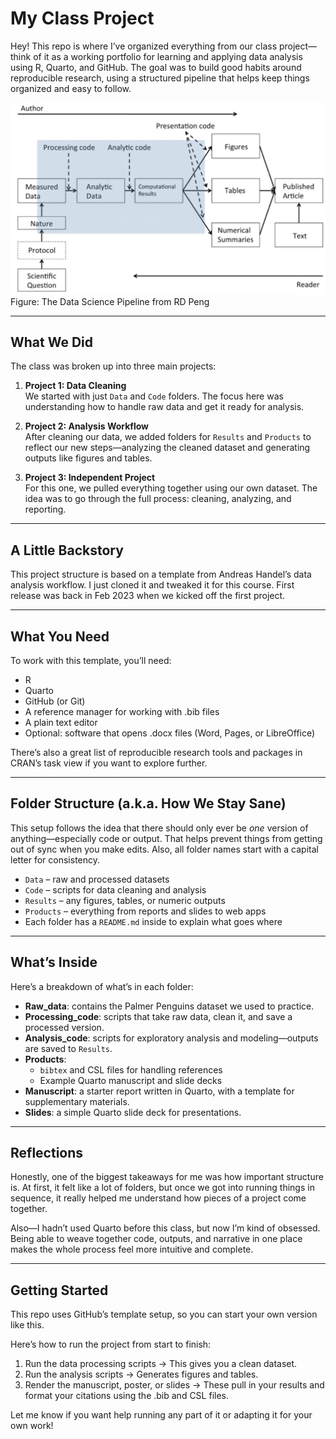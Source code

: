 # My Class Project

Hey! This repo is where I’ve organized everything from our class project—think of it as a working portfolio for learning and applying data analysis using R, Quarto, and GitHub. The goal was to build good habits around reproducible research, using a structured pipeline that helps keep things organized and easy to follow.

![Data science pipeline](https://github.com/mbutler808/rclass/blob/main/images/dspipeline.png)  
Figure: The Data Science Pipeline from RD Peng

---

## What We Did

The class was broken up into three main projects:

1. **Project 1: Data Cleaning**  
   We started with just `Data` and `Code` folders. The focus here was understanding how to handle raw data and get it ready for analysis.
   
2. **Project 2: Analysis Workflow**  
   After cleaning our data, we added folders for `Results` and `Products` to reflect our new steps—analyzing the cleaned dataset and generating outputs like figures and tables.

3. **Project 3: Independent Project**  
   For this one, we pulled everything together using our own dataset. The idea was to go through the full process: cleaning, analyzing, and reporting.

---

## A Little Backstory

This project structure is based on a template from Andreas Handel’s data analysis workflow. I just cloned it and tweaked it for this course. First release was back in Feb 2023 when we kicked off the first project.

---

## What You Need

To work with this template, you’ll need:

- R
- Quarto
- GitHub (or Git)
- A reference manager for working with .bib files
- A plain text editor
- Optional: software that opens .docx files (Word, Pages, or LibreOffice)

There’s also a great list of reproducible research tools and packages in CRAN’s task view if you want to explore further.

---

## Folder Structure (a.k.a. How We Stay Sane)

This setup follows the idea that there should only ever be *one* version of anything—especially code or output. That helps prevent things from getting out of sync when you make edits. Also, all folder names start with a capital letter for consistency.

- `Data` – raw and processed datasets
- `Code` – scripts for data cleaning and analysis
- `Results` – any figures, tables, or numeric outputs
- `Products` – everything from reports and slides to web apps
- Each folder has a `README.md` inside to explain what goes where

---

## What’s Inside

Here’s a breakdown of what’s in each folder:

- **Raw_data**: contains the Palmer Penguins dataset we used to practice.
- **Processing_code**: scripts that take raw data, clean it, and save a processed version.
- **Analysis_code**: scripts for exploratory analysis and modeling—outputs are saved to `Results`.
- **Products**:
  - `bibtex` and CSL files for handling references
  - Example Quarto manuscript and slide decks
- **Manuscript**: a starter report written in Quarto, with a template for supplementary materials.
- **Slides**: a simple Quarto slide deck for presentations.

---

## Reflections

Honestly, one of the biggest takeaways for me was how important structure is. At first, it felt like a lot of folders, but once we got into running things in sequence, it really helped me understand how pieces of a project come together.

Also—I hadn’t used Quarto before this class, but now I’m kind of obsessed. Being able to weave together code, outputs, and narrative in one place makes the whole process feel more intuitive and complete.

---

## Getting Started

This repo uses GitHub’s template setup, so you can start your own version like this.

Here’s how to run the project from start to finish:

1. Run the data processing scripts → This gives you a clean dataset.
2. Run the analysis scripts → Generates figures and tables.
3. Render the manuscript, poster, or slides → These pull in your results and format your citations using the .bib and CSL files.

Let me know if you want help running any part of it or adapting it for your own work!